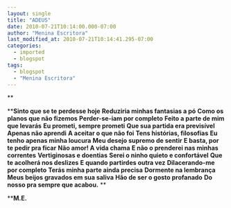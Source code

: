```yaml
---
layout: single
title: "ADEUS"
date: 2010-07-21T10:14:00.000-07:00
author: "Menina Escritora"
last_modified_at: 2010-07-21T10:14:41.295-07:00
categories:
  - imported
  - blogspot
tags:
  - blogspot
  - "Menina Escritora"
---
```







**




****Sinto que se te perdesse hoje**
**Reduziria minhas fantasias a pó**
**Como os planos que não fizemos**
**Perder-se-iam por completo**
**Feito a parte de mim que levarás**
**Eu prometi, sempre prometi**
**Que sua partida era previsível**
**Apenas não aprendi**
**A aceitar o que não foi**
**Tens histórias, filosofias**
**Eu tenho apenas minha loucura**
**Meu desejo supremo de sentir**
**E basta, por te pedir pra ficar**
**Não amor! A vida chama**
**E não o prenderei nas minhas correntes**
**Vertiginosas e doentias**
**Serei o ninho quieto e confortável**
**Que te acolherá nos deslizes**
**E quando partirdes outra vez**
**Dilacerando-me por completo**
**Terás minha parte ainda precisa**
**Dormente na lembrança**
**Meus beijos gravados em sua saliva**
**Hão de ser o gosto profanado**
**Do nosso pra sempre que acabou.**
**




****M.E.**

